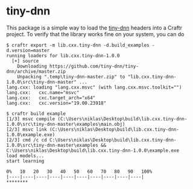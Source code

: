 # tiny-dnn

This package is a simple way to load the [tiny-dnn] headers into a Craftr
project. To verify that the library works fine on your system, you can do

    $ craftr export -m lib.cxx.tiny-dnn -d.build_examples -d.version=master
    running loaders for lib.cxx.tiny-dnn-1.0.0
      [+] source
        Downloading https://github.com/tiny-dnn/tiny-dnn/archive/master.zip
        Unpacking ".temp\tiny-dnn-master.zip" to "lib.cxx.tiny-dnn-1.0.0\src\tiny-dnn-master" ...
    lang.cxx: loading "lang.cxx.msvc" (with lang.cxx.msvc.toolkit="")
    lang.cxx:   cxc.name="msvc"
    lang.cxx:   cxc.target_arch="x64"
    lang.cxx:   cxc.version="19.00.23918"

    $ craftr build example
    [1/3] msvc compile (C:\Users\niklas\Desktop\build\lib.cxx.tiny-dnn-1.0.0\src\tiny-dnn-master\examples\main.obj)
    [2/3] msvc link (C:\Users\niklas\Desktop\build\lib.cxx.tiny-dnn-1.0.0\example.exe)
    [2/3] cmd /c cd C:\Users\niklas\Desktop\build\lib.cxx.tiny-dnn-1.0.0\src\tiny-dnn-master\examples && C:\Users\niklas\Desktop\build\lib.cxx.tiny-dnn-1.0.0\example.exe
    load models...
    start learning

    0%   10   20   30   40   50   60   70   80   90   100%
    |----|----|----|----|----|----|----|----|----|----|
    ********

  [tiny-dnn]: https://github.com/tiny-dnn/tiny-dnn
